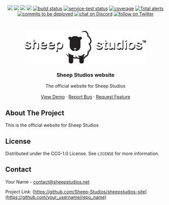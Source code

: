 <!-- Sheilds -->
<p align="center">
    <a href="https://github.com/Sheep-Studios/sheepstudios-site/graphs/contributors" alt="Contributors">
        <img src="https://github.com/Sheep-Studios/sheepstudios-site/graphs/contributors" /></a>
    <a href="#backers" alt="Backers on Open Collective">
        <img src="https://img.shields.io/opencollective/backers/shields" /></a>
    <a href="#sponsors" alt="Sponsors on Open Collective">
        <img src="https://img.shields.io/opencollective/sponsors/shields" /></a>
    <a href="https://github.com/badges/shields/pulse" alt="Activity">
        <img src="https://img.shields.io/github/commit-activity/m/badges/shields" /></a>
    <a href="https://circleci.com/gh/badges/shields/tree/master">
        <img src="https://img.shields.io/circleci/project/github/badges/shields/master" alt="build status"></a>
    <a href="https://circleci.com/gh/badges/daily-tests">
        <img src="https://img.shields.io/circleci/project/github/badges/daily-tests?label=service%20tests"
            alt="service-test status"></a>
    <a href="https://coveralls.io/github/badges/shields">
        <img src="https://img.shields.io/coveralls/github/badges/shields"
            alt="coverage"></a>
    <a href="https://lgtm.com/projects/g/badges/shields/alerts/">
        <img src="https://img.shields.io/lgtm/alerts/g/badges/shields"
            alt="Total alerts"/></a>
    <a href="https://github.com/badges/shields/compare/gh-pages...master">
        <img src="https://img.shields.io/github/commits-since/badges/shields/gh-pages?label=commits%20to%20be%20deployed"
            alt="commits to be deployed"></a>
    <a href="https://discord.gg/HjJCwm5">
        <img src="https://img.shields.io/discord/308323056592486420?logo=discord"
            alt="chat on Discord"></a>
    <a href="https://twitter.com/intent/follow?screen_name=shields_io">
        <img src="https://img.shields.io/twitter/follow/shields_io?style=social&logo=twitter"
            alt="follow on Twitter"></a>
</p>


<!-- PROJECT LOGO -->
<br />
<p align="center">
  <a href="https://github.com/Sheep-Studios/sheepstudios-site">
    <img src="images/Sheep Studios branding/Sheep Studios Full.svg" alt="Logo" width="380" height="102">
  </a>

  <h3 align="center">Sheep Studios website</h3>

  <p align="center">
    The official website for Sheep Studios
    <br />
    <br />
    <a href="https://www.sheepstudios.net">View Demo</a>
    ·
    <a href="https://github.com/Sheep-Studios/sheepstudios-site/issues">Report Bug</a>
    ·
    <a href="https://github.com/Sheep-Studios/sheepstudios-site/issues">Request Feature</a>
  </p>
</p>

<!-- ABOUT THE PROJECT -->
## About The Project

This is the official website for Sheep Studios

<!-- LICENSE -->
## License

Distributed under the CC0-1.0 License. See `LICENSE` for more information.


<!-- CONTACT -->
## Contact

Your Name - contact@sheepstudios.net

Project Link: [https://github.com/Sheep-Studios/sheepstudios-site](https://github.com/your_username/repo_name)
